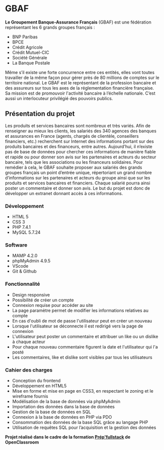 # GBAF
__Le Groupement Banque-Assurance Français__ (GBAF) est une fédération représentant les 6 grands groupes français :
* BNP Paribas
* BPCE
* Crédit Agricole
* Crédit Mutuel-CIC
* Société Générale
* La Banque Postale

Même s’il existe une forte concurrence entre ces entités, elles vont toutes travailler
de la même façon pour gérer près de 80 millions de comptes sur le territoire
national. Le GBAF est le représentant de la profession bancaire et des assureurs sur tous
les axes de la réglementation financière française. Sa mission est de promouvoir
l'activité bancaire à l’échelle nationale. C’est aussi un interlocuteur privilégié des
pouvoirs publics.

## Présentation du projet
Les produits et services bancaires sont nombreux et très variés. Afin de renseigner au mieux les clients, les salariés des 340 agences des banques et
assurances en France (agents, chargés de clientèle, conseillers financiers, etc.) recherchent sur Internet des informations portant sur des produits bancaires et
des financeurs, entre autres. Aujourd’hui, il n’existe pas de base de données pour chercher ces informations de manière fiable et rapide ou pour donner son avis sur les partenaires et acteurs du secteur bancaire, tels que les associations ou les financeurs solidaires. Pour remédier à cela, le GBAF souhaite proposer aux salariés des grands groupes français un point d’entrée unique, répertoriant un grand nombre d’informations sur les partenaires et acteurs du groupe ainsi que sur les produits et services bancaires et financiers. Chaque salarié pourra ainsi poster un commentaire et donner son avis. Le but du projet est donc de développer un extranet donnant accès à ces informations.

### Développement
* HTML 5
* CSS 3
* PHP 7.4.1
* MySQL 5.7.24

### Software
* MAMP 4.2.0 
* phpMyAdmin 4.9.5
* VScode
* Git & Github

### Fonctionnalité
* Design responsive
* Possibilité de créer un compte
* Connexion requise pour accéder au site
* La page paramètre permet de modifier les informations relatives au compte
* En cas d'oubli de mot de passe l'utilisateur peut en créer un nouveau
* Lorsque l'utilisateur se déconnecte il est redirigé vers la page de connexion
* L'utilisateur peut poster un commentaire et attribuer un like ou un dislike à chaque acteur
* Pour chaque nouveau commentaire figurent la date et l'utilisateur qui l'a posté
* Les commentaires, like et dislike sont visibles par tous les utilisateurs

### Cahier des charges
* Conception du frontend
* Développement en HTML5
* Mise en forme et mise en page en CSS3, en respectant le zoning et le wireframe fournis
* Modélisation de la base de données via phpMyAdmin
* Importation des données dans la base de données
* Gestion de la base de données en SQL
* Connexion à la base de données en PHP via PDO
* Consommation des données de la base SQL grâce au langage PHP
* Utilisation de requêtes SQL pour l’acquisition et la gestion des données


__Projet réalisé dans le cadre de la formation [Prép'fullstack](https://openclassrooms.com/fr/paths/179-prepfullstack) de OpenClassroom__
